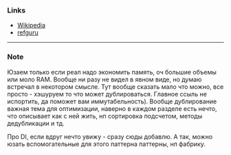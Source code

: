 ﻿### Links
* [Wikipedia](https://ru.wikipedia.org/wiki/%D0%9F%D1%80%D0%B8%D1%81%D0%BF%D0%BE%D1%81%D0%BE%D0%B1%D0%BB%D0%B5%D0%BD%D0%B5%D1%86_(%D1%88%D0%B0%D0%B1%D0%BB%D0%BE%D0%BD_%D0%BF%D1%80%D0%BE%D0%B5%D0%BA%D1%82%D0%B8%D1%80%D0%BE%D0%B2%D0%B0%D0%BD%D0%B8%D1%8F))
* [refguru](https://refactoring.guru/ru/design-patterns/flyweight)
---
### Note
Юзаем только если реал надо экономить память, оч большие объемы или моло RAM. Вообще ни разу не видел в явном виде, но думаю встречал в некотором смысле. Тут вообще сказать мало что можно, все просто - хэшуруем то что может дублироваться. Главное ссыль не испортить, да поможет вам иммутабельность). Вообще дублирование важная тема для оптимизации, наверно в каждом разделе есть нечто, что описывает как с ней жить, нп сортировка подсчетом, методы дедубликации и тд.

Про DI, если вдруг нечто увижу - сразу сюды добавлю. А так, можно юзать вспомогательные для этого паттерна паттерны, нп фабрику.